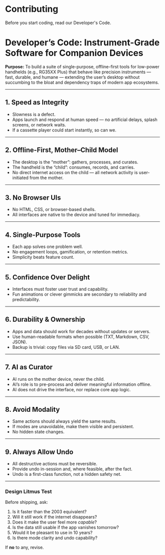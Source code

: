 # Contributing

Before you start coding, read our Developer's Code.

# Developer’s Code: Instrument-Grade Software for Companion Devices

**Purpose:**
To build a suite of single-purpose, offline-first tools for low-power handhelds (e.g., RG35XX Plus) that behave like precision instruments — fast, durable, and humane — extending the user’s desktop without succumbing to the bloat and dependency traps of modern app ecosystems.

---

## 1. Speed as Integrity

* Slowness is a defect.
* Apps launch and respond at human speed — no artificial delays, splash screens, or network waits.
* If a cassette player could start instantly, so can we.

---

## 2. Offline-First, Mother–Child Model

* The desktop is the “mother”: gathers, processes, and curates.
* The handheld is the “child”: consumes, records, and carries.
* No direct internet access on the child — all network activity is user-initiated from the mother.

---

## 3. No Browser UIs

* No HTML, CSS, or browser-based shells.
* All interfaces are native to the device and tuned for immediacy.

---

## 4. Single-Purpose Tools

* Each app solves one problem well.
* No engagement loops, gamification, or retention metrics.
* Simplicity beats feature count.

---

## 5. Confidence Over Delight

* Interfaces must foster user trust and capability.
* Fun animations or clever gimmicks are secondary to reliability and predictability.

---

## 6. Durability & Ownership

* Apps and data should work for decades without updates or servers.
* Use human-readable formats when possible (TXT, Markdown, CSV, JSON).
* Backup is trivial: copy files via SD card, USB, or LAN.

---

## 7. AI as Curator

* AI runs on the mother device, never the child.
* AI’s role is to pre-process and deliver meaningful information offline.
* AI does not drive the interface, nor replace core app logic.

---

## 8. Avoid Modality

* Same actions should always yield the same results.
* If modes are unavoidable, make them visible and persistent.
* No hidden state changes.

---

## 9. Always Allow Undo

* All destructive actions must be reversible.
* Provide undo in-session and, where feasible, after the fact.
* Undo is a first-class function, not a hidden safety net.

---

### Design Litmus Test

Before shipping, ask:

1. Is it faster than the 2003 equivalent?
2. Will it still work if the internet disappears?
3. Does it make the user feel more *capable*?
4. Is the data still usable if the app vanishes tomorrow?
5. Would it be pleasant to use in 10 years?
6. Is there mode clarity and undo capability?

If **no** to any, revise.
